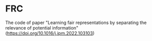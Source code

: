 # FRC
The code of paper "Learning fair representations by separating the relevance of potential information" (https://doi.org/10.1016/j.ipm.2022.103103)

